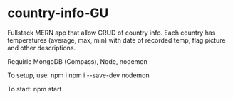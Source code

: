# country-info-GU
Fullstack MERN app that allow  CRUD of country info. Each country has temperatures (average, max, min) with date of recorded temp, flag picture and other descriptions.  

Requirie MongoDB (Compass), Node, nodemon

To setup, use:
npm i
npm i --save-dev nodemon

To start:
npm start

